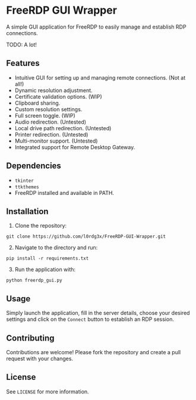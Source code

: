 # FreeRDP GUI Wrapper

A simple GUI application for FreeRDP to easily manage and establish RDP connections.

TODO: A lot!

## Features

- Intuitive GUI for setting up and managing remote connections. (Not at all!)
- Dynamic resolution adjustment.
- Certificate validation options. (WIP)
- Clipboard sharing.
- Custom resolution settings.
- Full screen toggle. (WIP)
- Audio redirection. (Untested)
- Local drive path redirection. (Untested)
- Printer redirection. (Untested)
- Multi-monitor support. (Untested)
- Integrated support for Remote Desktop Gateway. 

## Dependencies

- `tkinter`
- `ttkthemes`
- FreeRDP installed and available in PATH.

## Installation

1. Clone the repository:

`git clone https://github.com/l0rdg3x/FreeRDP-GUI-Wrapper.git`

2. Navigate to the directory and run:

`pip install -r requirements.txt`

3. Run the application with:

`python freerdp_gui.py`

## Usage

Simply launch the application, fill in the server details, choose your desired settings and click on the `Connect` button to establish an RDP session.

## Contributing

Contributions are welcome! Please fork the repository and create a pull request with your changes.

## License

See `LICENSE` for more information.
